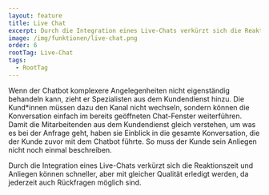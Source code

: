 ```yaml
---
layout: feature
title: Live Chat
excerpt: Durch die Integration eines Live-Chats verkürzt sich die Reaktionszeit und Anliegen können schneller, aber mit gleicher Qualität erledigt werden, da jederzeit auch Rückfragen möglich sind.
image: /img/funktionen/live-chat.png
order: 6
rootTag: Live-Chat
tags:
  - RootTag
---
```


Wenn der Chatbot komplexere Angelegenheiten nicht eigenständig behandeln kann, zieht er Spezialisten aus dem Kundendienst hinzu. Die Kund\*innen müssen dazu den Kanal nicht wechseln, sondern können die Konversation einfach im bereits geöffneten Chat-Fenster weiterführen. Damit die Mitarbeitenden aus dem Kundendienst gleich verstehen, um was es bei der Anfrage geht, haben sie Einblick in die gesamte Konversation, die der Kunde zuvor mit dem Chatbot führte. So muss der Kunde sein Anliegen nicht noch einmal beschreiben.

Durch die Integration eines Live-Chats verkürzt sich die Reaktionszeit und Anliegen können schneller, aber mit gleicher Qualität erledigt werden, da jederzeit auch Rückfragen möglich sind.
